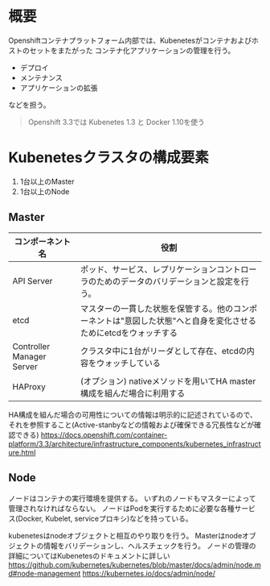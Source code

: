 # 概要
Openshiftコンテナプラットフォーム内部では、Kubenetesがコンテナおよびホストのセットをまたがった
コンテナ化アプリケーションの管理を行う。

- デプロイ
- メンテナンス
- アプリケーションの拡張

などを担う。

> Openshift 3.3では Kubenetes 1.3 と Docker 1.10を使う

# Kubenetesクラスタの構成要素
1. 1台以上のMaster
1. 1台以上のNode

## Master
|コンポーネント名|役割|
|---|---|
|API Server|ポッド、サービス、レプリケーションコントローラのためのデータのバリデーションと設定を行う。|
|etcd|マスターの一貫した状態を保管する。他のコンポーネントは"意図した状態"へと自身を変化させるためにetcdをウォッチする|
|Controller Manager Server|クラスタ中に1台がリーダとして存在、etcdの内容をウォッチしている|
|HAProxy|(オプション) nativeメソッドを用いてHA master構成を組んだ場合に利用する|

HA構成を組んだ場合の可用性についての情報は明示的に記述されているので、
それを参照すること(Active-stanbyなどの情報および確保できる冗長性などが確認できる)
https://docs.openshift.com/container-platform/3.3/architecture/infrastructure_components/kubernetes_infrastructure.html

## Node
ノードはコンテナの実行環境を提供する。
いずれのノードもマスターによって管理されなければならない。
ノードはPodを実行するために必要な各種サービス(Docker, Kubelet, serviceプロキシ)などを持っている。

kubenetesはnodeオブジェクトと相互のやり取りを行う。
Masterはnodeオブジェクトの情報をバリデーションし、ヘルスチェックを行う。
ノードの管理の詳細についてはKubenetesのドキュメントに詳しい
https://github.com/kubernetes/kubernetes/blob/master/docs/admin/node.md#node-management
https://kubernetes.io/docs/admin/node/
